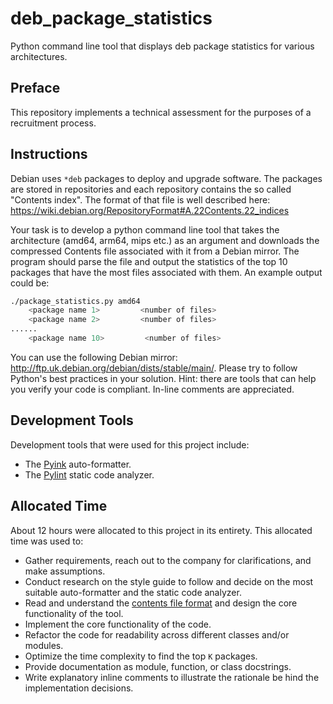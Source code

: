 # deb_package_statistics

Python command line tool that displays deb package statistics for various
architectures.

## Preface

This repository implements a technical assessment for the purposes of a
recruitment process.

## Instructions

Debian uses `*deb` packages to deploy and upgrade software. The packages are
stored in repositories and each repository contains the so called "Contents
index". The format of that file is well described here:
https://wiki.debian.org/RepositoryFormat#A.22Contents.22_indices

Your task is to develop a python command line tool that takes the architecture
(amd64, arm64, mips etc.) as an argument and downloads the compressed Contents
file associated with it from a Debian mirror. The program should parse the file
and output the statistics of the top 10 packages that have the most files
associated with them. An example output could be:

```bash
./package_statistics.py amd64
    <package name 1>         <number of files>
    <package name 2>         <number of files>
......
    <package name 10>         <number of files>
```

You can use the following Debian mirror:
http://ftp.uk.debian.org/debian/dists/stable/main/. Please try to follow
Python's best practices in your solution. Hint: there are tools that can help
you verify your code is compliant. In-line comments are appreciated.

## Development Tools

Development tools that were used for this project include:

- The [Pyink][pyink] auto-formatter.
- The [Pylint][pylint] static code analyzer.

## Allocated Time

About 12 hours were allocated to this project in its entirety. This allocated
time was used to:

- Gather requirements, reach out to the company for clarifications, and make
  assumptions.
- Conduct research on the style guide to follow and decide on the most suitable
  auto-formatter and the static code analyzer.
- Read and understand the [contents file format][contents] and design the
  core functionality of the tool.
- Implement the core functionality of the code.
- Refactor the code for readability across different classes and/or modules.
- Optimize the time complexity to find the top `K` packages.
- Provide documentation as module, function, or class docstrings.
- Write explanatory inline comments to illustrate the rationale be hind the
  implementation decisions.

[contents]: https://wiki.debian.org/RepositoryFormat#A.22Contents.22_indices
[pyink]: https://github.com/google/pyink
[pylint]: https://pypi.org/project/pylint
